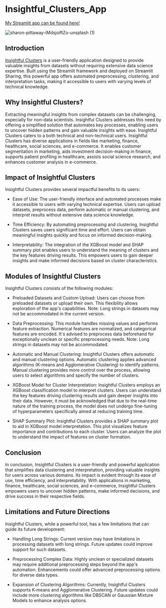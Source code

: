 # Insightful_Clusters_App

[My Streamlit app can be found here!](https://aswinram1997-insightful-clusters-app-app-ttcgl5.streamlit.app)

![sharon-pittaway-iMdsjoiftZo-unsplash (1)](https://github.com/aswinram1997/DataScience_Portfolio/assets/102771069/822fd0ca-a5d6-419c-a5b2-61c3da791034)


## Introduction
 [Insightful Clusters](https://aswinram1997-insightful-clusters-app-app-ttcgl5.streamlit.app) is a user-friendly application designed to provide valuable insights from datasets without requiring extensive data science expertise. Built using the Streamlit framework and deployed on Streamlit Sharing, this powerful app offers automated preprocessing, clustering, and interpretation tasks, making it accessible to users with varying levels of technical knowledge.

## Why Insightful Clusters?
Extracting meaningful insights from complex datasets can be challenging, especially for non-data scientists. Insightful Clusters addresses this need by offering a simplified solution that automates key processes, enabling users to uncover hidden patterns and gain valuable insights with ease. Insightful Clusters caters to a both technical and non-technical users. Insightful Clusters has diverse applications in fields like marketing, finance, healthcare, social sciences, and e-commerce. It enables customer segmentation in marketing, aids investment decision-making in finance, supports patient profiling in healthcare, assists social science research, and enhances customer analysis in e-commerce.

## Impact of Insightful Clusters
Insightful Clusters provides several impactful benefits to its users:

- Ease of Use: The user-friendly interface and automated processes make it accessible to users with varying technical expertise. Users can upload datasets, preprocess data, perform automatic or manual clustering, and interpret results without extensive data science knowledge.

- Time Efficiency: By automating preprocessing and clustering, Insightful Clusters saves users significant time and effort. Users can obtain meaningful insights quickly and focus on informed decision-making.

- Interpretability: The integration of the XGBoost model and SHAP summary plot enables users to understand the meaning of clusters and the key features driving results. This empowers users to gain deeper insights and make informed decisions based on cluster characteristics.

## Modules of Insightful Clusters
Insightful Clusters consists of the following modules:

- Preloaded Datasets and Custom Upload: Users can choose from preloaded datasets or upload their own. This flexibility allows exploration of the app's capabilities. Note: Long strings in datasets may not be accommodated in the current version.

- Data Preprocessing: This module handles missing values and performs feature extraction. Numerical features are normalized, and categorical features are encoded. It's advised to preprocess data beforehand for exceptionally unclean or specific preprocessing needs. Note: Long strings in datasets may not be accommodated.

- Automatic and Manual Clustering: Insightful Clusters offers automatic and manual clustering options. Automatic clustering applies advanced algorithms (K-means and Agglomerative Clustering) to identify patterns. Manual clustering provides more control over the process, allowing users to select algorithms and specify the number of clusters.

- XGBoost Model for Cluster Interpretation: Insightful Clusters employs an XGBoost classification model to interpret clusters. Users can understand the key features driving clustering results and gain deeper insights into their data. However, it must be acknowledged that due to the real-time nature of the training process, the model does not undergo fine-tuning of hyperparameters specifically aimed at reducing training time. 

- SHAP Summary Plot: Insightful Clusters provides a SHAP summary plot to aid in XGBoost model interpretation. This plot visualizes feature importance and contributions to each cluster. Users can analyze the plot to understand the impact of features on cluster formation.

## Conclusion
In conclusion, Insightful Clusters is a user-friendly and powerful application that simplifies data clustering and interpretation, providing valuable insights for users across various domains. Its impact is evident through its ease of use, time efficiency, and interpretability. With applications in marketing, finance, healthcare, social sciences, and e-commerce, Insightful Clusters empowers users to uncover hidden patterns, make informed decisions, and drive success in their respective fields. 

## Limitations and Future Directions
Insightful Clusters, while a powerful tool, has a few limitations that can guide its future development:

- Handling Long Strings: Current version may have limitations in processing datasets with long strings. Future updates could improve support for such datasets.

- Preprocessing Complex Data: Highly unclean or specialized datasets may require additional preprocessing steps beyond the app's automation. Enhancements could offer advanced preprocessing options for diverse data types.

- Expansion of Clustering Algorithms: Currently, Insightful Clusters supports K-means and Agglomerative Clustering. Future updates could include more clustering algorithms like DBSCAN or Gaussian Mixture Models to enhance analysis options.





